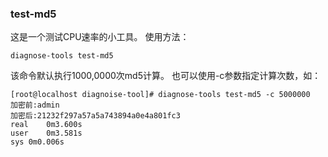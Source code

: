 ### test-md5
这是一个测试CPU速率的小工具。
使用方法：
```
diagnose-tools test-md5
```
该命令默认执行1000,0000次md5计算。
也可以使用-c参数指定计算次数，如：
```
[root@localhost diagnoise-tool]# diagnose-tools test-md5 -c 5000000
加密前:admin
加密后:21232f297a57a5a743894a0e4a801fc3
real	0m3.600s
user	0m3.581s
sys	0m0.006s
```

